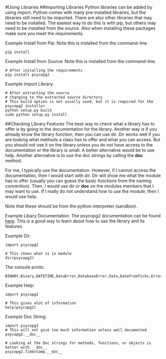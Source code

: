 #Using Libraries
##Importing Libraries
Python libraries can be added by using import. Python comes with many pre-installed libraries, but the libraries still need to be imported. There are also other libraries that may need to be installed. The easiest way to do this is with pip, but others may need to be installed from the source. Also when installing these packages make sure you meet the requirements.  

Example Install from Pip:
Note this is installed from the command-line.
```
pip install 
```

Example Install from Source:
Note this is installed from the command-line.
```
# After installing the requirements
pip install psycopg2
```

Example Import Library:
```
# After extracting the source
# Changing to the extracted source directory
# This build option is not usually used, but it is required for the psycopg2 installer
python setup.py build
sudo python setup.py install
```

##Checking Library Features
The best way to check what a library has to offer is by going to the documentation for the library. Another way is if you already know the library function, then you can use dir. Dir works well if you are looking what methods a class has to offer and what you can access. But you should not use it on the library unless you do not have access to the documentation or the library is small. A better alternative would be to use help. Another alternative is to use the doc strings by calling the __doc__ method.

For me, I typically use the documentation. However, if I cannot access the documentation, then I would start with dir. Dir will show me what the module has to offer (usually you can guess the basic functions from the naming convention). Then, I would use dir or __doc__ on the modules members that I may want to use. If I really do not understand how to use the module, then I would use help.

Note that these should be from the python interpreter (sandbox).

Example Libary Documentation:
The psycopg2 documentation can be found [here](initd.org/psycopg/docs/).
This is a good way to learn about how to use the library and its features.

Example Dir:
```
import psycopg2

# This shows what is in module
dir(psycopg2)
```

The console prints:
```
BINARY,Binary,DATETIME,DataError,DatabaseError,Date,DateFromTicks,Error,IntegrityError,InterfaceError,InternalError,NUMBER,NotSupportedError,OperationalError,ProgrammingError,ROWID,STRING,Time,TimeFromTicks,Timestamp,TimestampFromTicks,Warning,__builtins__,__doc__,__file__,__name__,__package__,__path__,__version__,_connect,_ext,_json,_param_escape,_psycopg,_range,apilevel,connect,extensions,paramstyle,threadsafety,tz
```

Example Help:
```
import psycopg2

# This gives alot of information
help(psycopg2)
```

Example Doc String:
```
import psycopg2
# This will not give too much information unless well documented
psycopg2.__doc__ 

# Looking at the Doc strings for methods, functions, or objects is better with __doc__
psycopg2.Timestamp.__doc__
```
